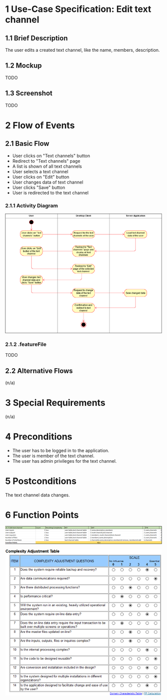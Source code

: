 # 1 Use-Case Specification: Edit text channel

## 1.1 Brief Description

The user edits a created text channel, like the name, members, description.

## 1.2 Mockup

TODO

## 1.3 Screenshot

TODO

# 2 Flow of Events

## 2.1 Basic Flow

- User clicks on "Text channels" button
- Redirect to "Text channels" page
- A list is shown of all text channels
- User selects a text channel
- User clicks on "Edit" button
- User changes data of text channel
- User clicks "Save" button
- User is redirected to the text channel

### 2.1.1 Activity Diagram

![ActivityDiagram](../Diagrams/Activity%20Diagrams/EditTextChannelActivityDiagram.png)

### 2.1.2 .featureFile

TODO

## 2.2 Alternative Flows

(n/a)

# 3 Special Requirements

(n/a)

# 4 Preconditions

- The user has to be logged in to the application.
- The user is member of the text channel.
- The user has admin privileges for the text channel.

# 5 Postconditions

The text channel data changes.

# 6 Function Points

![FP](../Diagrams/FP%20UseCases/EditTextChannelFP.png)

![ComplexityTable](../FunctionPoints/ComplexityAdjustmentTable.png)
